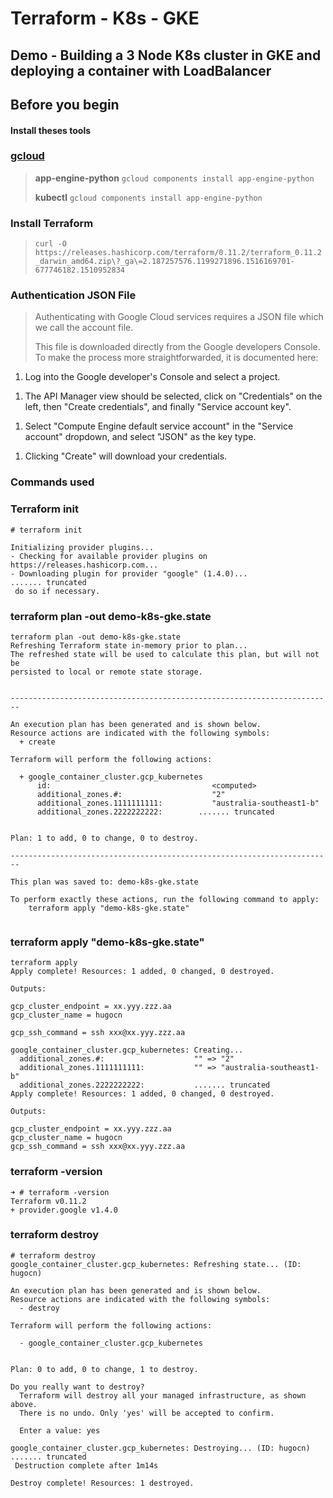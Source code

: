 # Terraform - K8s - GKE
## Demo - Building a 3 Node K8s cluster in GKE and deploying a container with LoadBalancer

## Before you begin

#### Install theses tools

### [gcloud](https://cloud.google.com/sdk/docs/quickstart-macos)


> **app-engine-python**  ```gcloud components install app-engine-python```
>
> **kubectl** ```gcloud components install app-engine-python```
>

### Install Terraform
> ```curl -O https://releases.hashicorp.com/terraform/0.11.2/terraform_0.11.2_darwin_amd64.zip\?_ga\=2.187257576.1199271896.1516169701-677746182.1510952834```
>

### Authentication JSON File
>
> Authenticating with Google Cloud services requires a JSON file which we call the account file.
>
> This file is downloaded directly from the Google developers Console. To make the process more straightforwarded, it is documented here:
>
1. Log into the Google developer's Console and select a project.
>
1. The API Manager view should be selected, click on "Credentials" on the left, then "Create credentials", and finally "Service account key".
>
1.  Select "Compute Engine default service account" in the "Service account" dropdown, and select "JSON" as the key type.
>
1. Clicking "Create" will download your credentials.

### Commands used

### Terraform init

```
# terraform init

Initializing provider plugins...
- Checking for available provider plugins on https://releases.hashicorp.com...
- Downloading plugin for provider "google" (1.4.0)...
....... truncated
 do so if necessary.

```
### terraform plan -out demo-k8s-gke.state
```
terraform plan -out demo-k8s-gke.state
Refreshing Terraform state in-memory prior to plan...
The refreshed state will be used to calculate this plan, but will not be
persisted to local or remote state storage.


------------------------------------------------------------------------

An execution plan has been generated and is shown below.
Resource actions are indicated with the following symbols:
  + create

Terraform will perform the following actions:

  + google_container_cluster.gcp_kubernetes
      id:                                    <computed>
      additional_zones.#:                    "2"
      additional_zones.1111111111:           "australia-southeast1-b"
      additional_zones.2222222222:        ....... truncated


Plan: 1 to add, 0 to change, 0 to destroy.

------------------------------------------------------------------------

This plan was saved to: demo-k8s-gke.state

To perform exactly these actions, run the following command to apply:
    terraform apply "demo-k8s-gke.state"


```

### terraform apply "demo-k8s-gke.state"

```
terraform apply
Apply complete! Resources: 1 added, 0 changed, 0 destroyed.

Outputs:

gcp_cluster_endpoint = xx.yyy.zzz.aa
gcp_cluster_name = hugocn

gcp_ssh_command = ssh xxx@xx.yyy.zzz.aa

```

```
google_container_cluster.gcp_kubernetes: Creating...
  additional_zones.#:                    "" => "2"
  additional_zones.1111111111:           "" => "australia-southeast1-b"
  additional_zones.2222222222:           ....... truncated
Apply complete! Resources: 1 added, 0 changed, 0 destroyed.

Outputs:

gcp_cluster_endpoint = xx.yyy.zzz.aa
gcp_cluster_name = hugocn
gcp_ssh_command = ssh xxx@xx.yyy.zzz.aa

```
### terraform -version

```
➜ # terraform -version
Terraform v0.11.2
+ provider.google v1.4.0
```
### terraform destroy

```
# terraform destroy
google_container_cluster.gcp_kubernetes: Refreshing state... (ID: hugocn)

An execution plan has been generated and is shown below.
Resource actions are indicated with the following symbols:
  - destroy

Terraform will perform the following actions:

  - google_container_cluster.gcp_kubernetes


Plan: 0 to add, 0 to change, 1 to destroy.

Do you really want to destroy?
  Terraform will destroy all your managed infrastructure, as shown above.
  There is no undo. Only 'yes' will be accepted to confirm.

  Enter a value: yes

google_container_cluster.gcp_kubernetes: Destroying... (ID: hugocn)
....... truncated
 Destruction complete after 1m14s

Destroy complete! Resources: 1 destroyed.

```
